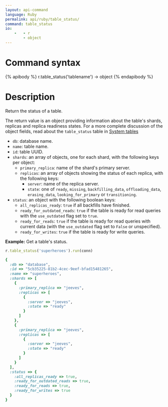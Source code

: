 ```yaml
---
layout: api-command
language: Ruby
permalink: api/ruby/table_status/
command: table_status
io:
    -   - r
        - object
---
```

# Command syntax #

{% apibody %}
r.table_status('tablename') &rarr; object
{% endapibody %}

# Description #

Return the status of a table.

The return value is an object providing information about the table's shards, replicas and replica readiness states. For a more complete discussion of the object fields, read about the `table_status` table in [System tables](/docs/system-tables/)

* `db`: database name.
* `name`: table name.
* `id`: table UUID.
* `shards`: an array of objects, one for each shard, with the following keys per object:
    * `primary_replica`: name of the shard's primary server.
    * `replicas`: an array of objects showing the status of each replica, with the following keys:
        * `server`: name of the replica server.
        * `state`: one of `ready`, `missing`, `backfilling_data`, `offloading_data`, `erasing_data`, `looking_for_primary` or `transitioning`.
* `status`: an object with the following boolean keys:
    * `all_replicas_ready`: `true` if all backfills have finished.
    * `ready_for_outdated_reads`: `true` if the table is ready for read queries with the `use_outdated` flag set to `true`.
    * `ready_for_reads`: `true` if the table is ready for read queries with current data (with the `use_outdated` flag set to `False` or unspecified).
    * `ready_for_writes`: `true` if the table is ready for write queries.

__Example:__ Get a table's status.

```rb
r.table_status('superheroes').run(conn)

{
  :db => "database",
  :id => "5cb35225-81b2-4cec-9eef-bfad15481265",
  :name => "superheroes",
  :shards => [
    {
      :primary_replica => "jeeves",
      :replicas => [
        {
          :server => "jeeves",
          :state => "ready"
        }
      ]
    },
    {
      :primary_replica => "jeeves",
      :replicas => [
        {
          :server => "jeeves",
          :state => "ready"
        }
      ]
    }
  ],
  :status => {
    :all_replicas_ready => true,
    :ready_for_outdated_reads => true,
    :ready_for_reads => true,
    :ready_for_writes => true
  }
}
```
